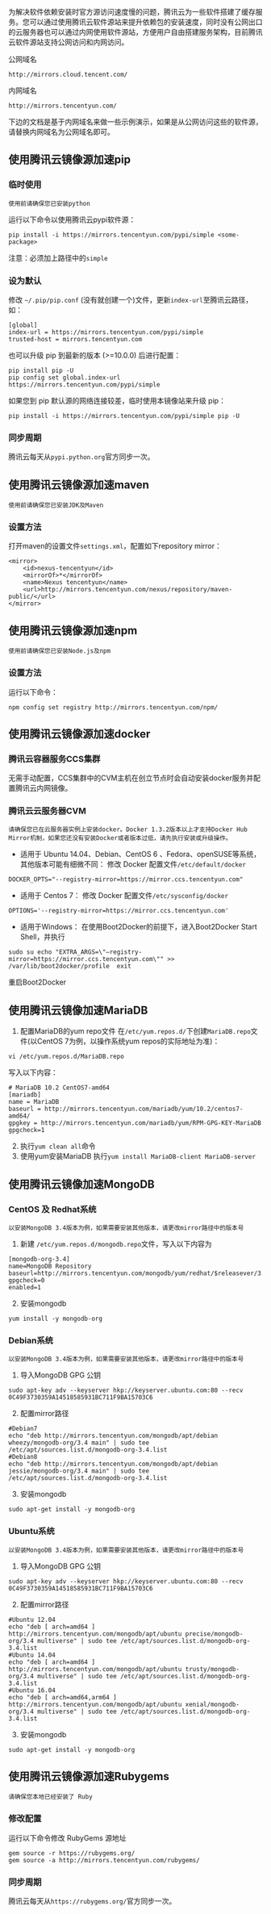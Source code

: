 为解决软件依赖安装时官方源访问速度慢的问题，腾讯云为一些软件搭建了缓存服务。您可以通过使用腾讯云软件源站来提升依赖包的安装速度，同时没有公网出口的云服务器也可以通过内网使用软件源站，方便用户自由搭建服务架构，目前腾讯云软件源站支持公网访问和内网访问。

公网域名

```
http://mirrors.cloud.tencent.com/
```

内网域名

```
http://mirrors.tencentyun.com/
```

下边的文档是基于内网域名来做一些示例演示，如果是从公网访问这些的软件源，请替换内网域名为公网域名即可。

## 使用腾讯云镜像源加速pip
### 临时使用
```
使用前请确保您已安装python
```

运行以下命令以使用腾讯云pypi软件源：
```
pip install -i https://mirrors.tencentyun.com/pypi/simple <some-package>
```
注意：必须加上路径中的`simple`

### 设为默认

修改 `~/.pip/pip.conf` (没有就创建一个)文件，更新`index-url`至腾讯云路径，如：
```
[global]
index-url = https://mirrors.tencentyun.com/pypi/simple
trusted-host = mirrors.tencentyun.com
```
也可以升级 pip 到最新的版本 (>=10.0.0) 后进行配置：

```
pip install pip -U
pip config set global.index-url https://mirrors.tencentyun.com/pypi/simple
```
如果您到 pip 默认源的网络连接较差，临时使用本镜像站来升级 pip：

```
pip install -i https://mirrors.tencentyun.com/pypi/simple pip -U

```
### 同步周期
腾讯云每天从`pypi.python.org`官方同步一次。

## 使用腾讯云镜像源加速maven
```
使用前请确保您已安装JDK及Maven
```

### 设置方法

打开maven的设置文件`settings.xml`，配置如下repository mirror：

    <mirror>
        <id>nexus-tencentyun</id>
        <mirrorOf>*</mirrorOf>
        <name>Nexus tencentyun</name>
        <url>http://mirrors.tencentyun.com/nexus/repository/maven-public/</url>
    </mirror> 

## 使用腾讯云镜像源加速npm
```
使用前请确保您已安装Node.js及npm
```
### 设置方法
运行以下命令：
```
npm config set registry http://mirrors.tencentyun.com/npm/ 
```

## 使用腾讯云镜像源加速docker
### 腾讯云容器服务CCS集群
无需手动配置，CCS集群中的CVM主机在创立节点时会自动安装docker服务并配置腾讯云内网镜像。

### 腾讯云云服务器CVM
```
请确保您已在云服务器实例上安装docker。Docker 1.3.2版本以上才支持Docker Hub Mirror机制，如果您还没有安装Docker或者版本过低，请先执行安装或升级操作。
```
- 适用于 Ubuntu 14.04、Debian、CentOS 6 、Fedora、openSUSE等系统，其他版本可能有细微不同：
修改 Docker 配置文件`/etc/default/docker`
```
DOCKER_OPTS="--registry-mirror=https://mirror.ccs.tencentyun.com"
```

- 适用于 Centos 7：
修改 Docker 配置文件`/etc/sysconfig/docker`
```
OPTIONS='--registry-mirror=https://mirror.ccs.tencentyun.com'
```

- 适用于Windows：
在使用Boot2Docker的前提下，进入Boot2Docker Start Shell，并执行
```
sudo su echo "EXTRA_ARGS=\"–registry-mirror=https://mirror.ccs.tencentyun.com\"" >> /var/lib/boot2docker/profile  exit 
```
重启Boot2Docker

## 使用腾讯云镜像加速MariaDB
1. 配置MariaDB的yum repo文件
在`/etc/yum.repos.d/`下创建`MariaDB.repo`文件(以CentOS 7为例，以操作系统yum repos的实际地址为准)：
```
vi /etc/yum.repos.d/MariaDB.repo
```
写入以下内容：
```
# MariaDB 10.2 CentOS7-amd64
[mariadb]  
name = MariaDB  
baseurl = http://mirrors.tencentyun.com/mariadb/yum/10.2/centos7-amd64/
gpgkey = http://mirrors.tencentyun.com/mariadb/yum/RPM-GPG-KEY-MariaDB
gpgcheck=1  
```

2. 执行`yum clean all`命令
3. 使用yum安装MariaDB
执行`yum install MariaDB-client MariaDB-server`

## 使用腾讯云镜像加速MongoDB
### CentOS 及 Redhat系统
```
以安装MongoDB 3.4版本为例，如果需要安装其他版本，请更改mirror路径中的版本号
```
1. 新建 `/etc/yum.repos.d/mongodb.repo`文件，写入以下内容为
```
[mongodb-org-3.4]
name=MongoDB Repository
baseurl=http://mirrors.tencentyun.com/mongodb/yum/redhat/$releasever/3.4/
gpgcheck=0
enabled=1
```
2. 安装mongodb
```
yum install -y mongodb-org
```

### Debian系统
```
以安装MongoDB 3.4版本为例，如果需要安装其他版本，请更改mirror路径中的版本号
```
1. 导入MongoDB GPG 公钥
```
sudo apt-key adv --keyserver hkp://keyserver.ubuntu.com:80 --recv 0C49F3730359A14518585931BC711F9BA15703C6
```

2. 配置mirror路径
```
#Debian7
echo "deb http://mirrors.tencentyun.com/mongodb/apt/debian wheezy/mongodb-org/3.4 main" | sudo tee /etc/apt/sources.list.d/mongodb-org-3.4.list
#Debian8
echo "deb http://mirrors.tencentyun.com/mongodb/apt/debian jessie/mongodb-org/3.4 main" | sudo tee /etc/apt/sources.list.d/mongodb-org-3.4.list
```

3. 安装mongodb
```
sudo apt-get install -y mongodb-org
```

### Ubuntu系统
```
以安装MongoDB 3.4版本为例，如果需要安装其他版本，请更改mirror路径中的版本号
```
1. 导入MongoDB GPG 公钥
```
sudo apt-key adv --keyserver hkp://keyserver.ubuntu.com:80 --recv 0C49F3730359A14518585931BC711F9BA15703C6
```

2. 配置mirror路径
```
#Ubuntu 12.04
echo "deb [ arch=amd64 ] http://mirrors.tencentyun.com/mongodb/apt/ubuntu precise/mongodb-org/3.4 multiverse" | sudo tee /etc/apt/sources.list.d/mongodb-org-3.4.list
#Ubuntu 14.04
echo "deb [ arch=amd64 ] http://mirrors.tencentyun.com/mongodb/apt/ubuntu trusty/mongodb-org/3.4 multiverse" | sudo tee /etc/apt/sources.list.d/mongodb-org-3.4.list
#Ubuntu 16.04
echo "deb [ arch=amd64,arm64 ] http://mirrors.tencentyun.com/mongodb/apt/ubuntu xenial/mongodb-org/3.4 multiverse" | sudo tee /etc/apt/sources.list.d/mongodb-org-3.4.list
```
3. 安装mongodb
```
sudo apt-get install -y mongodb-org
```

## 使用腾讯云镜像源加速Rubygems
`请确保您本地已经安装了 Ruby`
### 修改配置
运行以下命令修改 RubyGems 源地址
```
gem source -r https://rubygems.org/
gem source -a http://mirrors.tencentyun.com/rubygems/
```

### 同步周期
腾讯云每天从`https://rubygems.org/`官方同步一次。
